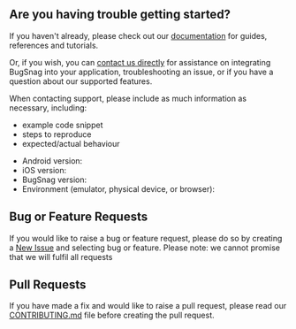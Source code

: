 ## Are you having trouble getting started?
If you haven't already, please check out our [documentation](https://docs.bugsnag.com/platforms/android/) for guides, references and tutorials.

Or, if you wish, you can [contact us directly](mailto:support@bugsnag.com) for assistance on integrating BugSnag into your application, troubleshooting an issue, or if you have a question about our supported features.

When contacting support, please include as much information as necessary, including:

- example code snippet
- steps to reproduce
- expected/actual behaviour 

* Android version:
* iOS version:
* BugSnag version:
* Environment (emulator, physical device, or browser):

## Bug or Feature Requests
If you would like to raise a bug or feature request, please do so by creating a [New Issue](https://github.com/bugsnag/bugsnag-android/issues/new/choose) and selecting bug or feature.
Please note: we cannot promise that we will fulfil all requests

## Pull Requests
If you have made a fix and would like to raise a pull request, please read our [CONTRIBUTING.md](../CONTRIBUTING.md) file before creating the pull request.
